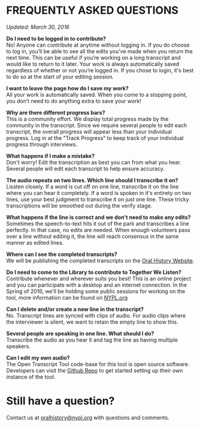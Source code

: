 # FREQUENTLY ASKED QUESTIONS  
_Updated: March 30, 2016_

**Do I need to be logged in to contribute?**  
No! Anyone can contribute at anytime without logging in. If you do choose to log in, you’ll be able to see all the edits you’ve made when you return the next time. This can be useful if you’re working on a long transcript and would like to return to it later. Your work is always automatically saved regardless of whether or not you’re logged in. If you chose to login, it's best to do so at the start of your editing session.  

**I want to leave the page how do I save my work?**  
All your work is automatically saved. When you come to a stopping point, you don’t need to do anything extra to save your work!  

**Why are there different progress bars?**  
This is a community effort. We display total progress made by the community in the transcript. Since we require several people to edit each transcript, the overall progress will appear less than your individual progress. Log in at the "Track Progress" to keep track of your individual progress through interviews.  

**What happens if I make a mistake?**  
Don't worry! Edit the transcription as best you can from what you hear. Several people will edit each transcript to help ensure accuracy.  

**The audio repeats on two lines. Which line should I transcribe it on?**  
Lissten closely. If a word is cut off on one line, transcribe it on the line where you can hear it completely. If a word is spoken in it's entirety on two lines, use your best judgment to transcribe it on just one line. These tricky transcriptions will be smoothed out during the verify stage.  

**What happens if the line is correct and we don't need to make any edits?**  
Sometimes the speech-to-text hits it out of the park and transcribes a line perfectly. In that case, no edits are needed. When enough volunteers pass over a line without editing it, the line will reach consensus in the same manner as edited lines.

**Where can I see the completed transcripts?**  
We will be publishing the completed transcripts on the [Oral History Website](oralhistory.nypl.org).  

**Do I need to come to the Library to contribute to Together We Listen?**  
Contribute whenever and wherever suits you best! This is an online project and you can participate with a desktop and an internet connection. In the Spring of 2016, we’ll be holding some public sessions for working on the tool, more information can be found on [NYPL.org](http://www.nypl.org/events/calendar?keyword=&location=&type=&topic=&audience=&series=342176&date_op=GREATER_EQUAL&date1=03%2F21%2F2016)

**Can I delete and/or create a new line in the transcript?**  
No. Transcript lines are synced with clips of audio. For audio clips where the interviewer is silent, we want to retain the empty line to show this.  

**Several people are speaking in one line. What should I do?**  
Transcribe the audio as you hear it and tag the line as having multiple speakers.    

**Can I edit my own audio?**  
The Open Transcript Tool code-base for this tool is open source software. Developers can visit the [Github Repo](https://github.com/NYPL/transcript-editor) to get started setting up their own instance of the tool.

# Still have a question?
Contact us at oralhistory@nypl.org with questions and comments.  
